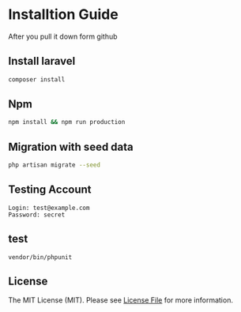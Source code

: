 

# Installtion Guide

After you pull it down form github

## Install laravel

``` bash
composer install
```

## Npm
```bash
npm install && npm run production
```

## Migration with seed data
```bash
php artisan migrate --seed
```

## Testing Account
```
Login: test@example.com
Password: secret
```

## test
```
vendor/bin/phpunit
```


## License

The MIT License (MIT). Please see [License File](LICENSE.md) for more information.